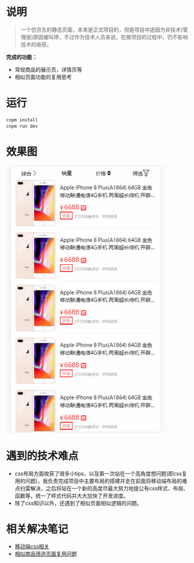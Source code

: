 # 说明

> 一个仿京东的静态页面，本来是正式项目的，但是项目中途因为非技术(管理层)原因被叫停，不过作为技术人员来说，在做项目的过程中，仍不影响技术的收获。

**完成的功能：**
+ 常规商品的展示页，详情页等
+ 相似页面功能的复用思考

# 运行

``` bash
cnpm install
cnpm run dev
```

# 效果图
![](./READMEIMG/效果展示.gif)

# 遇到的技术难点
+ css布局方面收获了很多小tips，以及第一次站在一个高角度想问题(即css复用的问题)，我负责完成项目中主要布局的搭建并走在前面将移动端布局的难点扫雷解决，之后将站在一个新的高度尽最大努力地提公有css样式、布局、函数等，统一了样式代码并大大加快了开发进度。
+ 除了css知识以外，还遇到了相似页面相似逻辑的问题。

# 相关解决笔记
+ [移动端css相关](https://github.com/EmilyYoung71415/JD-moblile/issues/1)
+ [相似商品筛选页面复用问题](https://github.com/EmilyYoung71415/JD-moblile/issues/2)



